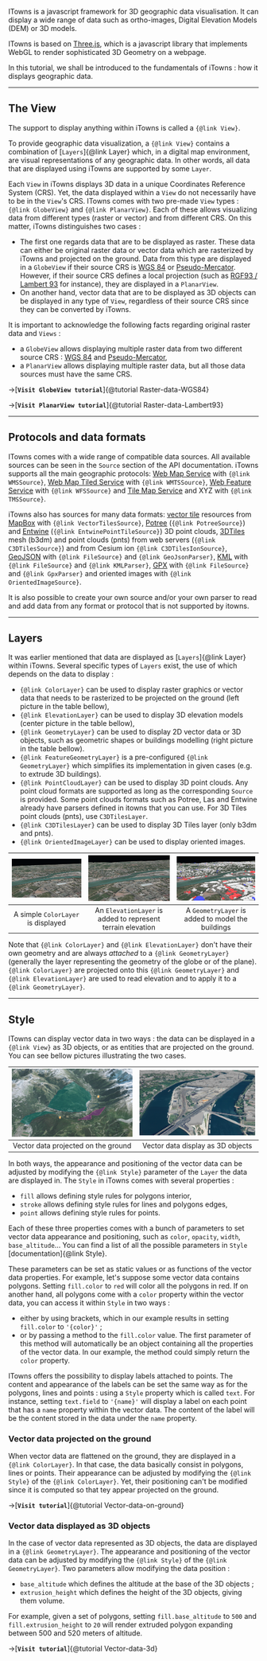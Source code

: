 ITowns is a javascript framework for 3D geographic data visualisation. 
It can display a wide range of data such as ortho-images, Digital Elevation Models (DEM) or 3D models.

ITowns is based on [Three.js](https://threejs.org/), which is a javascript library that implements WebGL to render sophisticated 3D Geometry on a webpage.

In this tutorial, we shall be introduced to the fundamentals of iTowns : how it displays geographic data.

***

## The View

The support to display anything within iTowns is called a `{@link View}`.

To provide geographic data visualization, a `{@link View}` contains a combination of [`Layers`]{@link Layer} which, in a digital map environment, are visual representations of any geographic data.
In other words, all data that are displayed using iTowns are supported by some `Layer`.

Each `View` in iTowns displays 3D data in a unique Coordinates Reference System (CRS). 
Yet, the data displayed within a `View` do not necessarily have to be in the `View`'s CRS.
ITowns comes with two pre-made `View` types : `{@link GlobeView}` and `{@link PlanarView}`.
Each of these allows visualizing data from different types (raster or vector) and from different CRS.
On this matter, iTowns distinguishes two cases : 

- The first one regards data that are to be displayed as raster. 
  These data can either be original raster data or vector data which are rasterized by iTowns and projected on the ground. 
  Data from this type are displayed in a `GlobeView` if their source CRS is [WGS 84](https://epsg.io/4326) or [Pseudo-Mercator](https://epsg.io/3857).
  However, if their source CRS defines a local projection (such as [RGF93 / Lambert 93](https://epsg.io/2154) for instance), they are displayed in a `PlanarView`.
- On another hand, vector data that are to be displayed as 3D objects can be displayed in any type of `View`, regardless of their source CRS since they can be converted by iTowns.

It is important to acknowledge the following facts regarding original raster data and `Views` :
- a `GlobeView` allows displaying multiple raster data from two different source CRS : [WGS 84](https://epsg.io/4326) and [Pseudo-Mercator](https://epsg.io/3857),
- a `PlanarView` allows displaying multiple raster data, but all those data sources must have the same CRS.

&rarr;[**`Visit GlobeView tutorial`**]{@tutorial Raster-data-WGS84}

&rarr;[**`Visit PlanarView tutorial`**]{@tutorial Raster-data-Lambert93}

***

## Protocols and data formats


ITowns comes with a wide range of compatible data sources. All available sources can be seen in the `Source` section of the
API documentation.
iTowns supports all the main geographic protocols: [Web Map Service](https://www.ogc.org/standards/wms) with `{@link WMSSource}`, 
[Web Map Tiled Service](https://www.ogc.org/standards/wmts) with `{@link WMTSSource}`, [Web Feature Service](https://www.ogc.org/standards/wfs)
with `{@link WFSSource}` and [Tile Map Service](https://wiki.osgeo.org/wiki/Tile_Map_Service_Specification) and XYZ with `{@link TMSSource}`.

iTowns also has sources for many data formats: [vector tile](https://docs.mapbox.com/help/glossary/vector-tiles/) resources from [MapBox](https://www.mapbox.com/) with `{@link VectorTilesSource}`, [Potree](https://github.com/potree/potree) (`{@link PotreeSource}`) and 
[Entwine](https://entwine.io/) (`{@link EntwinePointTileSource}`) 3D point clouds, [3DTiles](https://www.ogc.org/standards/3DTiles) 
mesh (b3dm) and point clouds (pnts) from web servers (`{@link C3DTilesSource}`) and from Cesium ion `{@link C3DTilesIonSource}`, 
[GeoJSON](https://geojson.org/) with `{@link FileSource}` and `{@link GeoJsonParser}`, 
[KML](https://www.ogc.org/standards/kml) with `{@link FileSource}` and `{@link KMLParser}`, [GPX](https://www.topografix.com/gpx.asp)
with `{@link FileSource}` and `{@link GpxParser}` and oriented images with `{@link OrientedImageSource}`.

It is also possible to create your own source and/or your own parser to read and add data from any format or protocol that is not supported by itowns.

***

## Layers

It was earlier mentioned that data are displayed as [`Layers`]{@link Layer} within iTowns. 
Several specific types of `Layers` exist, the use of which depends on the data to display :

- `{@link ColorLayer}` can be used to display raster graphics or vector data that needs to be rasterized to be projected on the ground (left picture in the table bellow),
- `{@link ElevationLayer}` can be used to display 3D elevation models (center picture in the table bellow),
- `{@link GeometryLayer}` can be used to display 2D vector data or 3D objects, such as geometric shapes or buildings modelling (right picture in the table bellow).
- `{@link FeatureGeometryLayer}` is a pre-configured `{@link GeometryLayer}` which simplifies its implementation in given cases (e.g. to extrude 3D buildings).
- `{@link PointCloudLayer}` can be used to display 3D point clouds. Any point cloud formats are supported as long as the corresponding `Source` is provided.
Some point clouds formats such as Potree, Las and Entwine already have parsers defined in itowns that you can use. For 3D Tiles point clouds (pnts), use
`C3DTilesLayer`.
- `{@link C3DTilesLayer}` can be used to display 3D Tiles layer (only b3dm and pnts).
- `{@link OrientedImageLayer}` can be used to display oriented images.


| ![color layer](images/Fundamentals-1.png) | ![elevation layer](images/Fundamentals-2.png) | ![geometry layer](images/Fundamentals-3.png) |
| :---: | :---: | :---: |
| A simple `ColorLayer` is displayed | An `ElevationLayer` is added to represent terrain elevation | A `GeometryLayer` is added to model the buildings |

Note that `{@link ColorLayer}` and `{@link ElevationLayer}` don't have their own geometry and are always *attached* to a `{@link GeometryLayer}` (generally the layer representing the geometry of the globe or of the plane). `{@link ColorLayer}` are projected onto this `{@link GeometryLayer}` and `{@link ElevationLayer}` are used to read elevation and to apply it to a `{@link GeometryLayer}`.

***

## Style

ITowns can display vector data in two ways : the data can be displayed in a `{@link View}` as 3D objects, or as entities that are projected on the ground.
You can see bellow pictures illustrating the two cases.

| ![flattened vector data](images/Fundamentals-4.png) | ![3d vector data](images/Fundamentals-5.png) |
| :---: | :---: |
| Vector data projected on the ground | Vector data display as 3D objects |

In both ways, the appearance and positioning of the vector data can be adjusted by modifying the `{@link Style}` parameter of the `Layer` the data are displayed in.
The `Style` in iTowns comes with several properties : 
- `fill` allows defining style rules for polygons interior,
- `stroke` allows defining style rules for lines and polygons edges,
- `point` allows defining style rules for points.

Each of these three properties comes with a bunch of parameters to set vector data appearance and positioning, such as `color`, `opacity`, `width`, `base_altitude`...
You can find a list of all the possible parameters in `Style` [documentation]{@link Style}.

These parameters can be set as static values or as functions of the vector data properties.
For example, let's suppose some vector data contains polygons.
Setting `fill.color` to `red` will color all the polygons in red.
If on another hand, all polygons come with a `color` property within the vector data, you can access it within `Style` in two ways :
- either by using brackets, which in our example results in setting `fill.color` to `'{color}'` ;
- or by passing a method to the `fill.color` value. 
  The first parameter of this method will automatically be an object containing all the properties of the vector data.
  In our example, the method could simply return the `color` property.

ITowns offers the possibility to display labels attached to points.
The content and appearance of the labels can be set the same way as for the polygons, lines and points : using a `Style` property which is called `text`.
For instance, setting `text.field` to `'{name}'` will display a label on each point that has a `name` property within the vector data.
The content of the label will be the content stored in the data under the `name` property.

### Vector data projected on the ground

When vector data are flattened on the ground, they are displayed in a `{@link ColorLayer}`. 
In that case, the data basically consist in polygons, lines or points.
Their appearance can be adjusted by modifying the `{@link Style}` of the `{@link ColorLayer}`. 
Yet, their positioning can't be modified since it is computed so that tey appear projected on the ground.

&rarr;[**`Visit tutorial`**]{@tutorial Vector-data-on-ground}

### Vector data displayed as 3D objects

In the case of vector data represented as 3D objects, the data are displayed in a `{@link GeometryLayer}`.
The appearance and positioning of the vector data can be adjusted by modifying the `{@link Style}` of the `{@link GeometryLayer}`.
Two parameters allow modifying the data position :
- `base_altitude` which defines the altitude at the base of the 3D objects ;
- `extrusion_height` which defines the height of the 3D objects, giving them volume.

For example, given a set of polygons, setting `fill.base_altitude` to `500` and `fill.extrusion_height` to `20` will render extruded polygon expanding between 500 and 520 meters of altitude.

&rarr;[**`Visit tutorial`**]{@tutorial Vector-data-3d}
